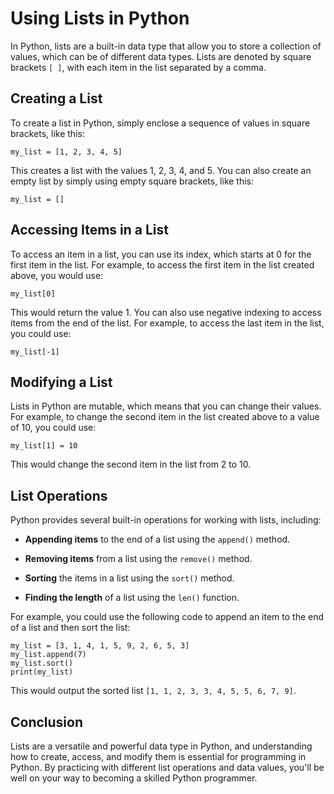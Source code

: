 # Using Lists in Python

In Python, lists are a built-in data type that allow you to store a collection of values, which can be of different data types. Lists are denoted by square brackets `[ ]`, with each item in the list separated by a comma.

## Creating a List

To create a list in Python, simply enclose a sequence of values in square brackets, like this:

```
my_list = [1, 2, 3, 4, 5]
```

This creates a list with the values 1, 2, 3, 4, and 5. You can also create an empty list by simply using empty square brackets, like this:

```
my_list = []
```

## Accessing Items in a List

To access an item in a list, you can use its index, which starts at 0 for the first item in the list. For example, to access the first item in the list created above, you would use:

```
my_list[0]
```

This would return the value 1. You can also use negative indexing to access items from the end of the list. For example, to access the last item in the list, you could use:

```
my_list[-1]
```

## Modifying a List

Lists in Python are mutable, which means that you can change their values. For example, to change the second item in the list created above to a value of 10, you could use:

```
my_list[1] = 10
```

This would change the second item in the list from 2 to 10.

## List Operations

Python provides several built-in operations for working with lists, including:

- **Appending items** to the end of a list using the `append()` method.

- **Removing items** from a list using the `remove()` method.

- **Sorting** the items in a list using the `sort()` method.

- **Finding the length** of a list using the `len()` function.

For example, you could use the following code to append an item to the end of a list and then sort the list:

```
my_list = [3, 1, 4, 1, 5, 9, 2, 6, 5, 3]
my_list.append(7)
my_list.sort()
print(my_list)
```

This would output the sorted list `[1, 1, 2, 3, 3, 4, 5, 5, 6, 7, 9]`.

## Conclusion

Lists are a versatile and powerful data type in Python, and understanding how to create, access, and modify them is essential for programming in Python. By practicing with different list operations and data values, you'll be well on your way to becoming a skilled Python programmer.